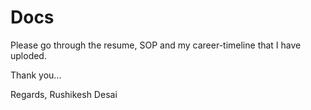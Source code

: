 # Docs
Please go through the resume, SOP and my career-timeline that I have uploded.

Thank you...

Regards,
Rushikesh Desai
